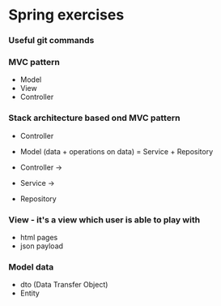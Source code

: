 # Spring exercises

### Useful git commands

### MVC pattern
- Model
- View
- Controller

### Stack architecture based ond MVC pattern
- Controller
- Model (data + operations on data) = Service + Repository

- Controller ->
- Service ->
- Repository

### View - it's a view which user is able to play with
- html pages
- json payload

### Model data
- dto (Data Transfer Object)
- Entity
